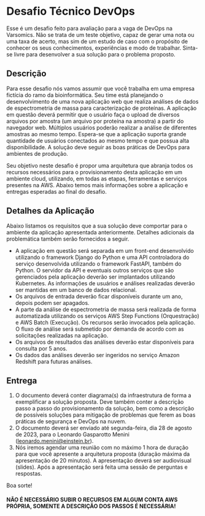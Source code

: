 # Desafio Técnico DevOps

Esse é um desafio feito para avaliação para a vaga de DevOps na Varsomics. Não se trata de um teste objetivo, capaz de gerar uma nota ou uma taxa de acerto, mas sim de um estudo de caso com o propósito de conhecer os seus conhecimentos, experiências e modo de trabalhar. Sinta-se livre para desenvolver a sua solução para o problema proposto.

## Descrição

Para esse desafio nós vamos assumir que você trabalha em uma empresa fictícia do ramo da bioinformática. Seu time está planejando o desenvolvimento de uma nova aplicação web que realiza análises de dados de espectrometria de massa para caracterização de proteínas. A aplicação em questão deverá permitir que o usuário faça o upload de diversos arquivos por amostra (um arquivo por proteína na amostra) a partir do navegador web. Múltiplos usuários poderão realizar a análise de diferentes amostras ao mesmo tempo. Espera-se que a aplicação suporta grande quantidade de usuários conectados ao mesmo tempo e que possua alta disponibilidade. A solução deve seguir as boas práticas de DevOps para ambientes de produção.

Seu objetivo neste desafio é propor uma arquitetura que abranja todos os recursos necessários para o provisionamento desta aplicação em um ambiente cloud, utilizando, em todas as etapas, ferramentas e serviços presentes na AWS. Abaixo temos mais informações sobre a aplicação e entregas esperadas ao final do desafio.

## Detalhes da Aplicação

Abaixo listamos os requisitos que a sua solução deve comportar para o ambiente da aplicação apresentada anteriormente. Detalhes adicionais da problemática também serão fornecidos a seguir.

- A aplicação em questão será separada em um front-end desenvolvido utilizando o framework Django do Python e uma API controladora do serviço desenvolvida utilizando o framework FastAPI, também do Python. O servidor da API e eventuais outros serviços que são gerenciados pela aplicação deverão ser implantados utilizando Kubernetes. As informações de usuários e análises realizadas deverão ser mantidas em um banco de dados relacional.
- Os arquivos de entrada deverão ficar disponíveis durante um ano, depois podem ser apagados.
- A parte da análise de espectrometria de massa será realizada de forma automatizada utilizando os serviços AWS Step Functions (Orquestração) e AWS Batch (Execução). Os recursos serão invocados pela aplicação. O fluxo de análise será submetido por demanda de acordo com as solicitações realizadas na aplicação.
- Os arquivos de resultados das análises deverão estar disponíveis para consulta por 5 anos.
- Os dados das análises deverão ser ingeridos no serviço Amazon Redshift para futuras análises.


## Entrega

1. O documento deverá conter diagrama(s) da infraestrutura de forma a exemplificar a solução proposta. Deve também conter a descrição passo a passo do provisionamento da solução, bem como a descrição de possíveis soluções para mitigação de problemas que ferem as boas práticas de segurança e DevOps na nuvem.
2. O documento deverá ser enviado até segunda-feira, dia 28 de agosto de 2023, para o Leonardo Gasparotto Menini (leonardo.menini@einstein.br). 
3. Nós iremos agendar uma reunião com no máximo 1 hora de duração para que você apresente a arquitetura proposta (duração máxima da apresentação de 20 minutos). A apresentação deverá ser audiovisual (slides). Após a apresentação será feita uma sessão de perguntas e respostas.


Boa sorte!

#### NÃO É NECESSÁRIO SUBIR O RECURSOS EM ALGUM CONTA AWS PRÓPRIA, SOMENTE A DESCRIÇÃO DOS PASSOS É NECESSÁRIA!
